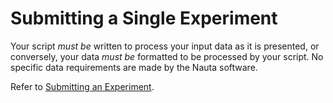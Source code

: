 # Submitting a Single Experiment

Your script _must be_ written to process your input data as it is presented, or conversely, your data _must be_ formatted to be processed by your script. No specific data requirements are made by the Nauta software.

Refer to [Submitting an Experiment](getting_started.md#submitting-an-experiment).

